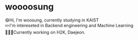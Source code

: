 # woooosung

:smile:Hi, I'm woosung, currently studying in KAIST<br/>
:pencil2:I'm intereseted in Backend engineering and Machine Learning<br/>
👨🏻‍💻Currently working on H2K, Daejeon.<br/>
